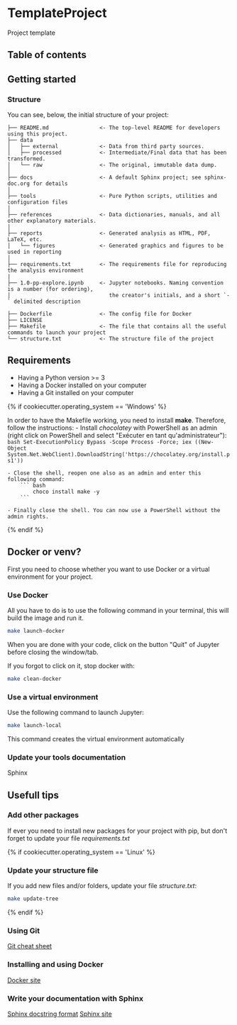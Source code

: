 # TemplateProject
Project template

## Table of contents

## Getting started
### Structure
You can see, below, the initial structure of your project:

```
├── README.md                <- The top-level README for developers using this project.
├── data
│   ├── external             <- Data from third party sources.
│   ├── processed            <- Intermediate/Final data that has been transformed.
│   └── raw                  <- The original, immutable data dump.
│
├── docs                     <- A default Sphinx project; see sphinx-doc.org for details
│
├── tools                    <- Pure Python scripts, utilities and configuration files
│
├── references               <- Data dictionaries, manuals, and all other explanatory materials.
│
├── reports                  <- Generated analysis as HTML, PDF, LaTeX, etc.
│   └── figures              <- Generated graphics and figures to be used in reporting
│
├── requirements.txt         <- The requirements file for reproducing the analysis environment
|
├── 1.0-pp-explore.ipynb     <- Jupyter notebooks. Naming convention is a number (for ordering),
│                               the creator's initials, and a short `-` delimited description

├── Dockerfile               <- The config file for Docker
├── LICENSE
├── Makefile                 <- The file that contains all the useful commands to launch your project
└── structure.txt            <- The structure file of the project
```

## Requirements

- Having a Python version >= 3
- Having a Docker installed on your computer
- Having a Git installed on your computer

{% if cookiecutter.operating_system == 'Windows' %}

In order to have the Makefile working, you need to install **make**. Therefore, follow the instructions:
	- Install *chocolatey* with PowerShell as an admin (right click on PowerShell and select "Exécuter en tant qu'administrateur"):
		``` bash
			Set-ExecutionPolicy Bypass -Scope Process -Force; iex ((New-Object System.Net.WebClient).DownloadString('https://chocolatey.org/install.ps1'))
		```

	- Close the shell, reopen one also as an admin and enter this following command:
		``` bash
			choco install make -y
		```

	- Finally close the shell. You can now use a PowerShell without the admin rights.

{% endif %}

## Docker or venv?

First you need to choose whether you want to use Docker or a virtual environment for your project.

### Use Docker

All you have to do is to use the following command in your terminal, this will build the image and run it.

``` bash
make launch-docker
```

When you are done with your code, click on the button "Quit" of Jupyter before closing the window/tab.

If you forgot to click on it, stop docker with:
``` bash
make clean-docker
```

### Use a virtual environment

Use the following command to launch Jupyter:

``` bash
make launch-local
```

This command creates the virtual environment automatically


### Update your tools documentation

Sphinx

## Usefull tips
### Add other packages

If ever you need to install new packages for your project with pip, but don't forget to update your file *requirements.txt*


{% if cookiecutter.operating_system == 'Linux' %}

### Update your structure file

If you add new files and/or folders, update your file *structure.txt*:
``` bash
make update-tree
```

{% endif %}


### Using Git
[Git cheat sheet](https://rogerdudler.github.io/git-guide/files/git_cheat_sheet.pdf)


### Installing and using Docker
[Docker site](https://www.docker.com/)


### Write your documentation with Sphinx
[Sphinx docstring format](https://sphinx-rtd-tutorial.readthedocs.io/en/latest/docstrings.html)
[Sphinx site](https://www.sphinx-doc.org/en/1.5/index.html)
